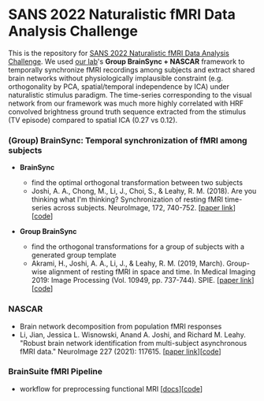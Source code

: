 # SANS 2022 Naturalistic fMRI Data Analysis Challenge

This is the repository for [SANS 2022 Naturalistic fMRI Data Analysis Challenge](https://compsan.org/sans_data_competition/content/intro.html). We used [our lab](https://neuroimage.usc.edu/neuro/home)'s **Group BrainSync + NASCAR** framework to temporally synchronize fMRI recordings among subjects and extract shared brain networks without physiologically implausible constraint (e.g. orthogonality by PCA, spatial/temporal independence by ICA) under naturalistic stimulus paradigm. The time-series corresponding to the visual network from our framework was much more highly correlated with HRF convolved brightness ground truth sequence extracted from the stimulus (TV episode) compared to spatial ICA (0.27 vs 0.12).

### (Group) BrainSync: Temporal synchronization of fMRI among subjects
- **BrainSync**
    -  find the optimal orthogonal transformation between two subjects
    -  Joshi, A. A., Chong, M., Li, J., Choi, S., & Leahy, R. M. (2018). Are you thinking what I'm thinking? Synchronization of resting fMRI time-series across subjects. NeuroImage, 172, 740-752. [[paper link](https://www.sciencedirect.com/science/article/pii/S1053811918300582)][[code](https://github.com/ajoshiusc/bfp/blob/main/src/BrainSync/brainSync.m)]
    
- **Group BrainSync**
    -  find the orthogonal transformations for a group of subjects with a generated group template
    -  Akrami, H., Joshi, A. A., Li, J., & Leahy, R. M. (2019, March). Group-wise alignment of resting fMRI in space and time. In Medical Imaging 2019: Image Processing (Vol. 10949, pp. 737-744). SPIE. [[paper link](https://www.spiedigitallibrary.org/conference-proceedings-of-spie/10949/109492W/Group-wise-alignment-of-resting-fMRI-in-space-and-time/10.1117/12.2512564.pdf)][[code](https://neuroimageusc.github.io/GBS)]

### NASCAR
- Brain network decomposition from population fMRI responses
- Li, Jian, Jessica L. Wisnowski, Anand A. Joshi, and Richard M. Leahy. "Robust brain network identification from multi-subject asynchronous fMRI data." NeuroImage 227 (2021): 117615. [[paper link](https://www.sciencedirect.com/science/article/pii/S1053811920311009)][[code](https://silencer1127.github.io/software/NASCAR/nascar_main)]

### BrainSuite fMRI Pipeline
- workflow for preprocessing functional MRI [[docs](http://brainsuite.org/bfp/)][[code](https://github.com/ajoshiusc/bfp)]
